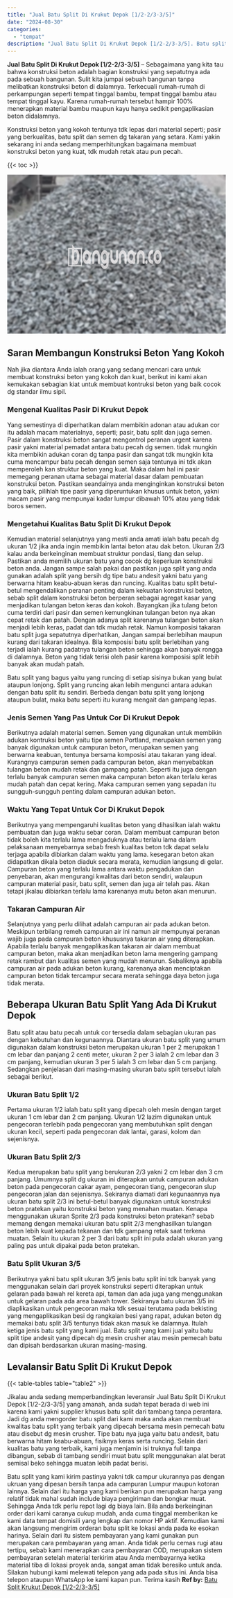 ```yaml
---
title: "Jual Batu Split Di Krukut Depok [1/2-2/3-3/5]"
date: "2024-08-30"
categories: 
  - "tempat"
description: "Jual Batu Split Di Krukut Depok [1/2-2/3-3/5]. Batu split yang kami kirim pastinya yakni tdk campur ukurannya pas dengan ukruan yang dipesan bersih tanpa ada..."
---
```


**Jual Batu Split Di Krukut Depok \[1/2-2/3-3/5\]** – Sebagaimana yang kita tau bahwa konstruksi beton adalah bagian konstruksi yang sepatutnya ada pada sebuah bangunan. Sulit kita jumpai sebuah bangunan tanpa melibatkan konstruksi beton di dalamnya. Terkecuali rumah-rumah di perkampungan seperti tempat tinggal bambu, tempat tinggal bambu atau tempat tinggal kayu. Karena rumah-rumah tersebut hampir 100% menerapkan material bambu maupun kayu hanya sedikit pengaplikasian beton didalamnya.

Konstruksi beton yang kokoh tentunya tdk lepas dari material seperti; pasir yang berkualitas, batu split dan semen dg takaran yang setara. Kami yakin sekarang ini anda sedang memperhitungkan bagaimana membuat konstruksi beton yang kuat, tdk mudah retak atau pun pecah.

{{< toc >}}

![Jual Batu Split Di Krukut Depok [1/2-2/3-3/5]](/images/jual-batu-split-26.png)

## Saran Membangun Konstruksi Beton Yang Kokoh

Nah jika diantara Anda ialah orang yang sedang mencari cara untuk membuat konstruksi beton yang kokoh dan kuat, berikut ini kami akan kemukakan sebagian kiat untuk membuat kontruksi beton yang baik cocok dg standar ilmu sipil.

### Mengenal Kualitas Pasir Di Krukut Depok

Yang semestinya di diperhatikan dalam membikin adonan atau adukan cor itu adalah macam materialnya, seperti; pasir, batu split dan juga semen. Pasir dalam konstruksi beton sangat mengontrol peranan urgent karena pasir yakni material pemadat antara batu pecah dg semen. tidak mungkin kita membikin adukan coran dg tanpa pasir dan sangat tdk mungkin kita cuma mencampur batu pecah dengan semen saja tentunya ini tdk akan memperoleh kan struktur beton yang kuat. Maka dalam hal ini pasir memegang peranan utama sebagai material dasar dalam pembuatan konstruksi beton. Pastikan seandainya anda menginginkan konstruksi beton yang baik, pilihlah tipe pasir yang diperuntukan khusus untuk beton, yakni macam pasir yang mempunyai kadar lumpur dibawah 10% atau yang tidak boros semen.

### Mengetahui Kualitas Batu Split Di Krukut Depok

Kemudian material selanjutnya yang mesti anda amati ialah batu pecah dg ukuran 1/2 jika anda ingin membikin lantai beton atau dak beton. Ukuran 2/3 kalau anda berkeinginan membuat struktur pondasi, tiang dan selup. Pastikan anda memilih ukuran batu yang cocok dg keperluan konstruksi beton anda. Jangan sampe salah pakai dan pastikan juga split yang anda gunakan adalah split yang bersih dg tipe batu andesit yakni batu yang berwarna hitam keabu-abuan keras dan runcing. Kualitas batu split betul-betul mengendalikan peranan penting dalam kekuatan konstruksi beton, sebab split dalam konstruksi beton berperan sebagai agregat kasar yang menjadikan tulangan beton keras dan kokoh. Bayangkan jika tulang beton cuma terdiri dari pasir dan semen kemungkinan tulangan beton nya akan cepat retak dan patah. Dengan adanya split karenanya tulangan beton akan menjadi lebih keras, padat dan tdk mudah retak. Namun komposisi takaran batu split juga sepatutnya diperhatikan, Jangan sampai berlebihan maupun kurang dari takaran idealnya. Bila komposisi batu split berlebihan yang terjadi ialah kurang padatnya tulangan beton sehingga akan banyak rongga di dalamnya. Beton yang tidak terisi oleh pasir karena komposisi split lebih banyak akan mudah patah.

Batu split yang bagus yaitu yang runcing di setiap sisinya bukan yang bulat ataupun lonjong. Split yang runcing akan lebih mengunci antara adukan dengan batu split itu sendiri. Berbeda dengan batu split yang lonjong ataupun bulat, maka batu seperti itu kurang mengait dan gampang lepas.

### Jenis Semen Yang Pas Untuk Cor Di Krukut Depok

Berikutnya adalah material semen. Semen yang digunakan untuk membikin adukan kontruksi beton yaitu tipe semen Portland, merupakan semen yang banyak digunakan untuk campuran beton, merupakan semen yang berwarna keabuan, tentunya bersama komposisi atau takaran yang ideal. Kurangnya campuran semen pada campuran beton, akan menyebabkan tulangan beton mudah retak dan gampang patah. Seperti itu juga dengan terlalu banyak campuran semen maka campuran beton akan terlalu keras mudah patah dan cepat kering. Maka campuran semen yang sepadan itu sungguh-sungguh penting dalam campuran adukan beton.

### Waktu Yang Tepat Untuk Cor Di Krukut Depok

Berikutnya yang mempengaruhi kualitas beton yang dihasilkan ialah waktu pembuatan dan juga waktu sebar coran. Dalam membuat campuran beton tidak boleh kita terlalu lama mengaduknya atau terlalu lama dalam pelaksanaan menyebarnya sebab fresh kualitas beton tdk dapat selalu terjaga apabila dibiarkan dalam waktu yang lama. kesegaran beton akan didapatkan dikala beton diaduk secara merata, kemudian langsung di gelar. Campuran beton yang terlalu lama antara waktu pengadukan dan penyebaran, akan mengurangi kwalitas dari beton sendiri, walaupun campuran material pasir, batu split, semen dan juga air telah pas. Akan tetapi jikalau dibiarkan terlalu lama karenanya mutu beton akan menurun.

### Takaran Campuran Air

Selanjutnya yang perlu dilihat adalah campuran air pada adukan beton. Meskipun terbilang remeh campuran air ini namun air mempunyai peranan wajib juga pada campuran beton khususnya takaran air yang diterapkan. Apabila terlalu banyak mengaplikasikan takaran air dalam membuat campuran beton, maka akan menjadikan beton lama mengering gampang retak rambut dan kualitas semen yang mudah menurun. Sebaliknya apabila campuran air pada adukan beton kurang, karenanya akan menciptakan campuran beton tidak tercampur secara merata sehingga daya beton juga tidak merata.

## Beberapa Ukuran Batu Split Yang Ada Di Krukut Depok

Batu split atau batu pecah untuk cor tersedia dalam sebagian ukuran pas dengan kebutuhan dan kegunaannya. Diantara ukuran batu split yang umum digunakan dalam konstruksi beton merupakan ukuran 1 per 2 merupakan 1 cm lebar dan panjang 2 centi meter, ukuran 2 per 3 ialah 2 cm lebar dan 3 cm panjang, kemudian ukuran 3 per 5 ialah 3 cm lebar dan 5 cm panjang. Sedangkan penjelasan dari masing-masing ukuran batu split tersebut ialah sebagai berikut.

### Ukuran Batu Split 1/2

Pertama ukuran 1/2 ialah batu split yang dipecah oleh mesin dengan target ukuran 1 cm lebar dan 2 cm panjang. Ukuran 1/2 lazim digunakan untuk pengecoran terlebih pada pengecoran yang membutuhkan split dengan ukuran kecil, seperti pada pengecoran dak lantai, garasi, kolom dan sejenisnya.

### Ukuran Batu Split 2/3

Kedua merupakan batu split yang berukuran 2/3 yakni 2 cm lebar dan 3 cm panjang. Umumnya split dg ukuran ini diterapkan untuk campuran adukan beton pada pengecoran cakar ayam, pengecoran tiang, pengecoran slup pengecoran jalan dan sejenisnya. Sekiranya diamati dari kegunaannya nya ukuran batu split 2/3 ini betul-betul banyak digunakan untuk konstruksi beton pratekan yaitu konstruksi beton yang menahan muatan. Kenapa menggunakan ukuran Sprite 2/3 pada konstruksi beton pratekan? sebab memang dengan memakai ukuran batu split 2/3 menghasilkan tulangan beton lebih kuat kepada tekanan dan tdk gampang retak saat terkena muatan. Selain itu ukuran 2 per 3 dari batu split ini pula adalah ukuran yang paling pas untuk dipakai pada beton pratekan.

### Batu Split Ukuran 3/5

Berikutnya yakni batu split ukuran 3/5 jenis batu split ini tdk banyak yang menggunakan selain dari proyek konstruksi seperti diterapkan untuk gelaran pada bawah rel kereta api, taman dan ada juga yang menggunakan untuk gelaran pada ada area bawah tower. Sekiranya batu ukuran 3/5 ini diaplikasikan untuk pengecoran maka tdk sesuai terutama pada bekisting yang mengaplikasikan besi dg rangkaian besi yang rapat, adukan beton dg memakai batu split 3/5 tentunya tidak akan masuk ke dalamnya. Itulah ketiga jenis batu split yang kami jual. Batu split yang kami jual yaitu batu split tipe andesit yang dipecah dg mesin crusher atau mesin pemecah batu dan dipisah berdasarkan ukuran masing-masing.

## Levalansir Batu Split Di Krukut Depok

{{< table-tables table="table2" >}}

Jikalau anda sedang memperbandingkan leveransir Jual Batu Split Di Krukut Depok \[1/2-2/3-3/5\] yang amanah, anda sudah tepat berada di web ini karena kami yakni supplier khusus batu split dari tambang tanpa perantara. Jadi dg anda mengorder batu split dari kami maka anda akan membuat kwalitas batu split yang terbaik yang dipecah bersama mesin pemecah batu atau disebut dg mesin crusher. Tipe batu nya juga yaitu batu andesit, batu berwarna hitam keabu-abuan, fisiknya keras serta runcing. Selain dari kualitas batu yang terbaik, kami juga menjamin isi truknya full tanpa dibangun, sebab di tambang sendiri muat batu split menggunakan alat berat semisal beko sehingga muatan lebih padat berisi.

Batu split yang kami kirim pastinya yakni tdk campur ukurannya pas dengan ukruan yang dipesan bersih tanpa ada campuran Lumpur maupun kotoran lainnya. Selain dari itu harga yang kami berikan pun merupakan harga yang relatif tidak mahal sudah include biaya pengiriman dan bongkar muat. Sehingga Anda tdk perlu repot lagi dg biaya lain. Bila anda berkeinginan order dari kami caranya cukup mudah, anda cuma tinggal memberikan ke kami data tempat domisili yang lengkap dan nomor HP aktif. Kemudian kami akan langsung mengirim orderan batu split ke lokasi anda pada ke esokan harinya. Selain dari itu sistem pembayaran yang kami gunakan pun merupakan cara pembayaran yang aman. Anda tidak perlu cemas rugi atau tertipu, sebab kami menerapkan cara pembayaran COD, merupakan sistem pembayaran setelah material terkirim atau Anda membayarnya ketika material tiba di lokasi proyek anda, sangat aman tidak beresiko untuk anda. Silakan hubungi kami melewati telepon yang ada pada situs ini. Anda bisa telepon ataupun WhatsApp ke kami kapan pun. Terima kasih
**Ref by:** [Batu Split Krukut Depok [1/2-2/3-3/5]](https://id.wikipedia.org/wiki/Batu)
